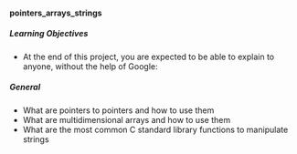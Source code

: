 #### pointers_arrays_strings


##### Learning Objectives
* At the end of this project, you are expected to be able to explain to anyone, without the help of Google:

##### General
* What are pointers to pointers and how to use them
* What are multidimensional arrays and how to use them
* What are the most common C standard library functions to manipulate strings

